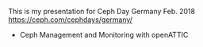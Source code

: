 This is my presentation for Ceph Day Germany Feb. 2018 https://ceph.com/cephdays/germany/

* Ceph Management and Monitoring with openATTIC

